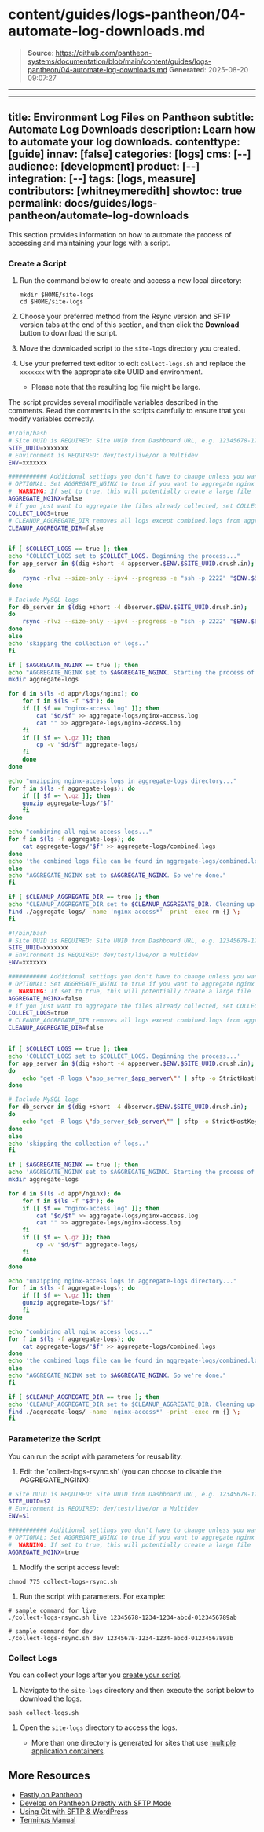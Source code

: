 # content/guides/logs-pantheon/04-automate-log-downloads.md

> **Source**: https://github.com/pantheon-systems/documentation/blob/main/content/guides/logs-pantheon/04-automate-log-downloads.md
> **Generated**: 2025-08-20 09:07:27

---

---
title: Environment Log Files on Pantheon
subtitle: Automate Log Downloads
description: Learn how to automate your log downloads.
contenttype: [guide]
innav: [false]
categories: [logs]
cms: [--]
audience: [development]
product: [--]
integration: [--]
tags: [logs, measure]
contributors: [whitneymeredith]
showtoc: true
permalink: docs/guides/logs-pantheon/automate-log-downloads
---

This section provides information on how to automate the process of accessing and maintaining your logs with a script.

### Create a Script

1. Run the command below to create and access a new local directory:

    ```bash{promptUser: user}
    mkdir $HOME/site-logs
    cd $HOME/site-logs
    ```

1. Choose your preferred method from the Rsync version and SFTP version tabs at the end of this section, and then click the **Download** button to download the script. 

1. Move the downloaded script to the `site-logs` directory you created.

1. Use your preferred text editor to edit `collect-logs.sh` and replace the `xxxxxxx` with the appropriate site UUID and environment.

    - Please note that the resulting log file might be large.

<Alert title="Note"  type="info" >

The script provides several modifiable variables described in the comments.
Read the comments in the scripts carefully to ensure that you modify variables correctly.

</Alert>

  <TabList>

  <Tab title="Rsync version" id="rsync-ver" active={true}>

  <Download file="collect-logs-rsync.sh" />

  ```bash
  #!/bin/bash
  # Site UUID is REQUIRED: Site UUID from Dashboard URL, e.g. 12345678-1234-1234-abcd-0123456789ab
  SITE_UUID=xxxxxxx
  # Environment is REQUIRED: dev/test/live/or a Multidev
  ENV=xxxxxxx

  ########### Additional settings you don't have to change unless you want to ###########
  # OPTIONAL: Set AGGREGATE_NGINX to true if you want to aggregate nginx logs.
  #  WARNING: If set to true, this will potentially create a large file
  AGGREGATE_NGINX=false
  # if you just want to aggregate the files already collected, set COLLECT_LOGS to FALSE
  COLLECT_LOGS=true
  # CLEANUP_AGGREGATE_DIR removes all logs except combined.logs from aggregate-logs directory.
  CLEANUP_AGGREGATE_DIR=false


  if [ $COLLECT_LOGS == true ]; then
  echo "COLLECT_LOGS set to $COLLECT_LOGS. Beginning the process..."
  for app_server in $(dig +short -4 appserver.$ENV.$SITE_UUID.drush.in);
  do
      rsync -rlvz --size-only --ipv4 --progress -e "ssh -p 2222" "$ENV.$SITE_UUID@$app_server:logs" "app_server_$app_server"
  done

  # Include MySQL logs
  for db_server in $(dig +short -4 dbserver.$ENV.$SITE_UUID.drush.in);
  do
      rsync -rlvz --size-only --ipv4 --progress -e "ssh -p 2222" "$ENV.$SITE_UUID@$db_server:logs" "db_server_$db_server"
  done
  else
  echo 'skipping the collection of logs..'
  fi

  if [ $AGGREGATE_NGINX == true ]; then
  echo "AGGREGATE_NGINX set to $AGGREGATE_NGINX. Starting the process of combining nginx-access logs..."
  mkdir aggregate-logs

  for d in $(ls -d app*/logs/nginx); do
      for f in $(ls -f "$d"); do
      if [[ $f == "nginx-access.log" ]]; then
          cat "$d/$f" >> aggregate-logs/nginx-access.log
          cat "" >> aggregate-logs/nginx-access.log
      fi
      if [[ $f =~ \.gz ]]; then
          cp -v "$d/$f" aggregate-logs/
      fi
      done
  done

  echo "unzipping nginx-access logs in aggregate-logs directory..."
  for f in $(ls -f aggregate-logs); do
      if [[ $f =~ \.gz ]]; then
      gunzip aggregate-logs/"$f"
      fi
  done

  echo "combining all nginx access logs..."
  for f in $(ls -f aggregate-logs); do
      cat aggregate-logs/"$f" >> aggregate-logs/combined.logs
  done
  echo 'the combined logs file can be found in aggregate-logs/combined.logs'
  else
  echo "AGGREGATE_NGINX set to $AGGREGATE_NGINX. So we're done."
  fi

  if [ $CLEANUP_AGGREGATE_DIR == true ]; then
  echo "CLEANUP_AGGREGATE_DIR set to $CLEANUP_AGGREGATE_DIR. Cleaning up the aggregate-logs directory"
  find ./aggregate-logs/ -name 'nginx-access*' -print -exec rm {} \;
  fi  
  ```

  </Tab>

  <Tab title="SFTP version" id="sftp-ver">
  
  <Download file="collect-logs-sftp.sh" />

  ```bash
  #!/bin/bash
  # Site UUID is REQUIRED: Site UUID from Dashboard URL, e.g. 12345678-1234-1234-abcd-0123456789ab
  SITE_UUID=xxxxxxx
  # Environment is REQUIRED: dev/test/live/or a Multidev
  ENV=xxxxxxx

  ########### Additional settings you don't have to change unless you want to ###########
  # OPTIONAL: Set AGGREGATE_NGINX to true if you want to aggregate nginx logs.
  #  WARNING: If set to true, this will potentially create a large file
  AGGREGATE_NGINX=false
  # if you just want to aggregate the files already collected, set COLLECT_LOGS to FALSE
  COLLECT_LOGS=true
  # CLEANUP_AGGREGATE_DIR removes all logs except combined.logs from aggregate-logs directory.
  CLEANUP_AGGREGATE_DIR=false


  if [ $COLLECT_LOGS == true ]; then
  echo 'COLLECT_LOGS set to $COLLECT_LOGS. Beginning the process...'
  for app_server in $(dig +short -4 appserver.$ENV.$SITE_UUID.drush.in);
  do
      echo "get -R logs \"app_server_$app_server\"" | sftp -o StrictHostKeyChecking=no -o Port=2222 "$ENV.$SITE_UUID@$app_server"
  done

  # Include MySQL logs
  for db_server in $(dig +short -4 dbserver.$ENV.$SITE_UUID.drush.in);
  do
      echo "get -R logs \"db_server_$db_server\"" | sftp -o StrictHostKeyChecking=no -o Port=2222 "$ENV.$SITE_UUID@$db_server"
  done
  else
  echo 'skipping the collection of logs..'
  fi

  if [ $AGGREGATE_NGINX == true ]; then
  echo 'AGGREGATE_NGINX set to $AGGREGATE_NGINX. Starting the process of combining nginx-access logs...'
  mkdir aggregate-logs

  for d in $(ls -d app*/nginx); do
      for f in $(ls -f "$d"); do
      if [[ $f == "nginx-access.log" ]]; then
          cat "$d/$f" >> aggregate-logs/nginx-access.log
          cat "" >> aggregate-logs/nginx-access.log
      fi
      if [[ $f =~ \.gz ]]; then
          cp -v "$d/$f" aggregate-logs/
      fi
      done
  done

  echo "unzipping nginx-access logs in aggregate-logs directory..."
  for f in $(ls -f aggregate-logs); do
      if [[ $f =~ \.gz ]]; then
      gunzip aggregate-logs/"$f"
      fi
  done

  echo "combining all nginx access logs..."
  for f in $(ls -f aggregate-logs); do
      cat aggregate-logs/"$f" >> aggregate-logs/combined.logs
  done
  echo 'the combined logs file can be found in aggregate-logs/combined.logs'
  else
  echo "AGGREGATE_NGINX set to $AGGREGATE_NGINX. So we're done."
  fi

  if [ $CLEANUP_AGGREGATE_DIR == true ]; then
  echo 'CLEANUP_AGGREGATE_DIR set to $CLEANUP_AGGREGATE_DIR. Cleaning up the aggregate-logs directory'
  find ./aggregate-logs/ -name 'nginx-access*' -print -exec rm {} \;
  fi
  ```

  </Tab>

  </TabList>

### Parameterize the Script

You can run the script with parameters for reusability.

1. Edit the 'collect-logs-rsync.sh' (you can choose to disable the AGGREGATE_NGINX):
  
  ```bash
  # Site UUID is REQUIRED: Site UUID from Dashboard URL, e.g. 12345678-1234-1234-abcd-0123456789ab
  SITE_UUID=$2
  # Environment is REQUIRED: dev/test/live/or a Multidev
  ENV=$1

  ########### Additional settings you don't have to change unless you want to ###########
  # OPTIONAL: Set AGGREGATE_NGINX to true if you want to aggregate nginx logs.
  #  WARNING: If set to true, this will potentially create a large file
  AGGREGATE_NGINX=true
  ```
  
1. Modify the script access level:
  
  ```bash{promptUser:user}
  chmod 775 collect-logs-rsync.sh
  ```
  
1. Run the script with parameters. For example:
  
  ```bash{promptUser:user}
  # sample command for live
  ./collect-logs-rsync.sh live 12345678-1234-1234-abcd-0123456789ab
  
  # sample command for dev
  ./collect-logs-rsync.sh dev 12345678-1234-1234-abcd-0123456789ab
  ```

### Collect Logs

You can collect your logs after you [create your script](/guides/logs-pantheon/automate-log-downloads#create-a-script).

1. Navigate to the `site-logs` directory and then execute the script below to download the logs.

  ```bash{promptUser:user}
  bash collect-logs.sh
  ```

1. Open the `site-logs` directory to access the logs.

    - More than one directory is generated for sites that use [multiple application containers](/application-containers#multiple-application-containers).

## More Resources

- [Fastly on Pantheon](/guides/fastly-pantheon)
- [Develop on Pantheon Directly with SFTP Mode](/guides/sftp)
- [Using Git with SFTP & WordPress](/guides/wordpress-git/)
- [Terminus Manual](/terminus)
